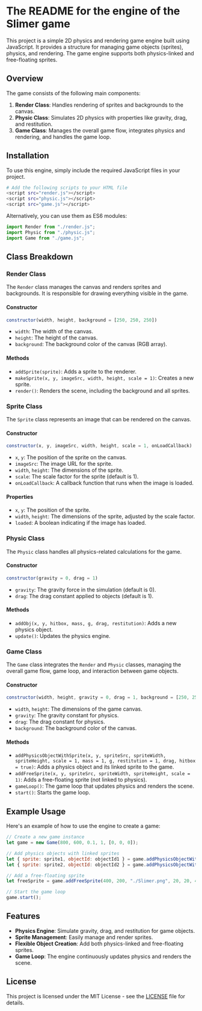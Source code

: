 
# The README for the engine of the Slimer game

This project is a simple 2D physics and rendering game engine built using JavaScript. It provides a structure for managing game objects (sprites), physics, and rendering. The game engine supports both physics-linked and free-floating sprites.

## Overview

The game consists of the following main components:

1. **Render Class**: Handles rendering of sprites and backgrounds to the canvas.
2. **Physic Class**: Simulates 2D physics with properties like gravity, drag, and restitution.
3. **Game Class**: Manages the overall game flow, integrates physics and rendering, and handles the game loop.

## Installation

To use this engine, simply include the required JavaScript files in your project.

```bash
# Add the following scripts to your HTML file
<script src="render.js"></script>
<script src="physic.js"></script>
<script src="game.js"></script>
```

Alternatively, you can use them as ES6 modules:

```javascript
import Render from "./render.js";
import Physic from "./physic.js";
import Game from "./game.js";
```

## Class Breakdown

### Render Class

The `Render` class manages the canvas and renders sprites and backgrounds. It is responsible for drawing everything visible in the game.

#### Constructor

```javascript
constructor(width, height, background = [250, 250, 250])
```

- `width`: The width of the canvas.
- `height`: The height of the canvas.
- `background`: The background color of the canvas (RGB array).

#### Methods

- `addSprite(sprite)`: Adds a sprite to the renderer.
- `makeSprite(x, y, imageSrc, width, height, scale = 1)`: Creates a new sprite.
- `render()`: Renders the scene, including the background and all sprites.

### Sprite Class

The `Sprite` class represents an image that can be rendered on the canvas.

#### Constructor

```javascript
constructor(x, y, imageSrc, width, height, scale = 1, onLoadCallback)
```

- `x`, `y`: The position of the sprite on the canvas.
- `imageSrc`: The image URL for the sprite.
- `width`, `height`: The dimensions of the sprite.
- `scale`: The scale factor for the sprite (default is 1).
- `onLoadCallback`: A callback function that runs when the image is loaded.

#### Properties

- `x`, `y`: The position of the sprite.
- `width`, `height`: The dimensions of the sprite, adjusted by the scale factor.
- `loaded`: A boolean indicating if the image has loaded.

### Physic Class

The `Physic` class handles all physics-related calculations for the game.

#### Constructor

```javascript
constructor(gravity = 0, drag = 1)
```

- `gravity`: The gravity force in the simulation (default is 0).
- `drag`: The drag constant applied to objects (default is 1).

#### Methods

- `addObj(x, y, hitbox, mass, g, drag, restitution)`: Adds a new physics object.
- `update()`: Updates the physics engine.

### Game Class

The `Game` class integrates the `Render` and `Physic` classes, managing the overall game flow, game loop, and interaction between game objects.

#### Constructor

```javascript
constructor(width, height, gravity = 0, drag = 1, background = [250, 250, 250])
```

- `width`, `height`: The dimensions of the game canvas.
- `gravity`: The gravity constant for physics.
- `drag`: The drag constant for physics.
- `background`: The background color of the canvas.

#### Methods

- `addPhysicsObjectWithSprite(x, y, spriteSrc, spriteWidth, spriteHeight, scale = 1, mass = 1, g, restitution = 1, drag, hitbox = true)`: Adds a physics object and its linked sprite to the game.
- `addFreeSprite(x, y, spriteSrc, spriteWidth, spriteHeight, scale = 1)`: Adds a free-floating sprite (not linked to physics).
- `gameLoop()`: The game loop that updates physics and renders the scene.
- `start()`: Starts the game loop.

## Example Usage

Here's an example of how to use the engine to create a game:

```javascript
// Create a new game instance
let game = new Game(800, 600, 0.1, 1, [0, 0, 0]);

// Add physics objects with linked sprites
let { sprite: sprite1, objectId: objectId1 } = game.addPhysicsObjectWithSprite(100, 400, "./Slimer.png", 20, 20, 4, 100, -0.1, 0, 0.9);
let { sprite: sprite2, objectId: objectId2 } = game.addPhysicsObjectWithSprite(100, 200, "./Slimer.png", 20, 20, 4, 100, -0.1, 0, 0.9);

// Add a free-floating sprite
let freeSprite = game.addFreeSprite(400, 200, "./Slimer.png", 20, 20, 4);

// Start the game loop
game.start();
```

## Features

- **Physics Engine**: Simulate gravity, drag, and restitution for game objects.
- **Sprite Management**: Easily manage and render sprites.
- **Flexible Object Creation**: Add both physics-linked and free-floating sprites.
- **Game Loop**: The engine continuously updates physics and renders the scene.

## License

This project is licensed under the MIT License - see the [LICENSE](LICENSE) file for details.
